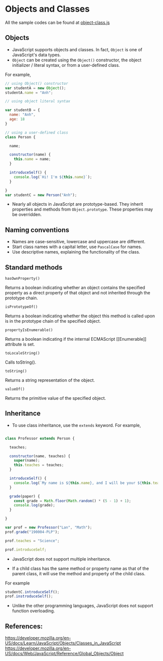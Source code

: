# Objects and Classes

All the sample codes can be found at [object-class.js](https://raw.githubusercontent.com/anh-nguyen-98/game/main/tutorials/sample-codes/object-class.js)

## Objects

- JavaScript supports objects and classes. In fact, `Object` is one of JavaScript's data types. 
- `Object` can be created using the `Object()` constructor, the object initializer / literal syntax, or from a user-defined class.

For example,

```javascript
// using Object() constructor
var studentA = new Object();
studentA.name = "Anh";

// using object literal syntax

var studentB = {
  name: "Anh",
  age: 18
}

// using a user-defined class
class Person {

  name;

  constructor(name) {
    this.name = name;
  }

  introduceSelf() {
    console.log(`Hi! I'm ${this.name}`);
  }

}
var studentC = new Person("Anh");
```

- Nearly all objects in JavaScript are prototype-based. They inherit properties and methods from `Object.prototype`. These properties may be overridden.

## Naming conventions

- Names are case-sensitive, lowercase and uppercase are different.
- Start class names with a capital letter, use `PascalCase` for names.
- Use descriptive names, explaining the functionality of the class.

## Standard methods

`hasOwnProperty()`

Returns a boolean indicating whether an object contains the specified property as a direct property of that object and not inherited through the prototype chain.

`isPrototypeOf()`

Returns a boolean indicating whether the object this method is called upon is in the prototype chain of the specified object.

`propertyIsEnumerable()`

Returns a boolean indicating if the internal ECMAScript [[Enumerable]] attribute is set.

`toLocaleString()`

Calls toString().

`toString()`

Returns a string representation of the object.

`valueOf()`

Returns the primitive value of the specified object.


## Inheritance

* To use class inheritance, use the `extends` keyword. For example,

```javascript

class Professor extends Person {

  teaches;

  constructor(name, teaches) {
    super(name);
    this.teaches = teaches;
  }

  introduceSelf() {
    console.log(`My name is ${this.name}, and I will be your ${this.teaches} professor.`);
  }

  grade(paper) {
    const grade = Math.floor(Math.random() * (5 - 1) + 1);
    console.log(grade);
  }

}

var prof = new Professor("Lan", "Math");
prof.grade("190004-PLP");

prof.teaches = "Science";

prof.introduceSelf;
```


* JavaScript does not support multiple inheritance.

* If a child class has the same method or property name as that of the parent class, it will use the method and property of the child class. 

For example

```javascript
studentC.introduceSelf();
prof.instroduceSelf();
```

* Unlike the other programming languages, JavaScript does not support function overloading.


## References:

https://developer.mozilla.org/en-US/docs/Learn/JavaScript/Objects/Classes_in_JavaScript
https://developer.mozilla.org/en-US/docs/Web/JavaScript/Reference/Global_Objects/Object
